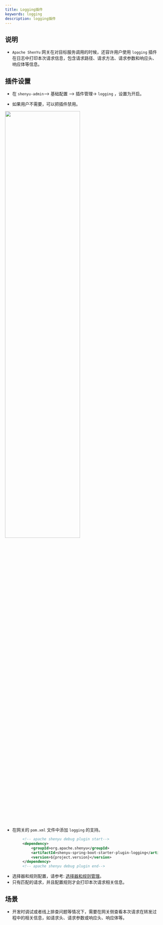```yaml
---
title: Logging插件
keywords: logging
description: logging插件
---
```


## 说明

* `Apache ShenYu` 网关在对目标服务调用的时候，还容许用户使用 `logging` 插件在日志中打印本次请求信息，包含请求路径、请求方法、请求参数和响应头、响应体等信息。

## 插件设置

* 在 `shenyu-admin`--> 基础配置 --> 插件管理-> `logging` ，设置为开启。

* 如果用户不需要，可以把插件禁用。


<img src="/img/shenyu/plugin/logging/logging-1.png" width="70%" height="60%" />


* 在网关的 `pom.xml` 文件中添加 `logging` 的支持。


```xml
        <!-- apache shenyu debug plugin start-->
        <dependency>
            <groupId>org.apache.shenyu</groupId>
            <artifactId>shenyu-spring-boot-starter-plugin-logging</artifactId>
            <version>${project.version}</version>
        </dependency>
        <!-- apache shenyu debug plugin end-->
```

* 选择器和规则配置，请参考: [选择器和规则管理](../selector-and-rule)。
* 只有匹配的请求，并且配置规则才会打印本次请求相关信息。

## 场景

* 开发时调试或者线上排查问题等情况下，需要在网关侧查看本次请求在转发过程中的相关信息，如请求头、请求参数或响应头、响应体等。
